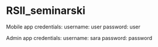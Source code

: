 # RSII_seminarski

Mobile app credentials:
username: user
password: user


Admin app credentials:
username: sara
password: password